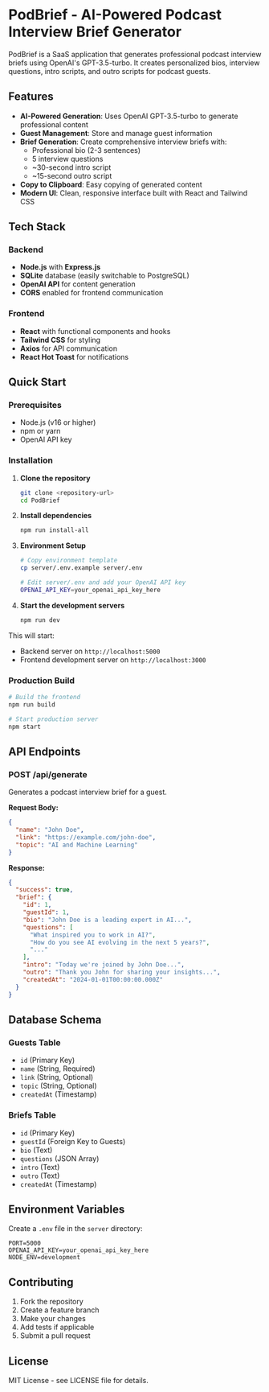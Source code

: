 # PodBrief - AI-Powered Podcast Interview Brief Generator

PodBrief is a SaaS application that generates professional podcast interview briefs using OpenAI's GPT-3.5-turbo. It creates personalized bios, interview questions, intro scripts, and outro scripts for podcast guests.

## Features

- **AI-Powered Generation**: Uses OpenAI GPT-3.5-turbo to generate professional content
- **Guest Management**: Store and manage guest information
- **Brief Generation**: Create comprehensive interview briefs with:
  - Professional bio (2-3 sentences)
  - 5 interview questions
  - ~30-second intro script
  - ~15-second outro script
- **Copy to Clipboard**: Easy copying of generated content
- **Modern UI**: Clean, responsive interface built with React and Tailwind CSS

## Tech Stack

### Backend
- **Node.js** with **Express.js**
- **SQLite** database (easily switchable to PostgreSQL)
- **OpenAI API** for content generation
- **CORS** enabled for frontend communication

### Frontend
- **React** with functional components and hooks
- **Tailwind CSS** for styling
- **Axios** for API communication
- **React Hot Toast** for notifications

## Quick Start

### Prerequisites
- Node.js (v16 or higher)
- npm or yarn
- OpenAI API key

### Installation

1. **Clone the repository**
   ```bash
   git clone <repository-url>
   cd PodBrief
   ```

2. **Install dependencies**
   ```bash
   npm run install-all
   ```

3. **Environment Setup**
   ```bash
   # Copy environment template
   cp server/.env.example server/.env
   
   # Edit server/.env and add your OpenAI API key
   OPENAI_API_KEY=your_openai_api_key_here
   ```

4. **Start the development servers**
   ```bash
   npm run dev
   ```

This will start:
- Backend server on `http://localhost:5000`
- Frontend development server on `http://localhost:3000`

### Production Build

```bash
# Build the frontend
npm run build

# Start production server
npm start
```

## API Endpoints

### POST /api/generate
Generates a podcast interview brief for a guest.

**Request Body:**
```json
{
  "name": "John Doe",
  "link": "https://example.com/john-doe",
  "topic": "AI and Machine Learning"
}
```

**Response:**
```json
{
  "success": true,
  "brief": {
    "id": 1,
    "guestId": 1,
    "bio": "John Doe is a leading expert in AI...",
    "questions": [
      "What inspired you to work in AI?",
      "How do you see AI evolving in the next 5 years?",
      "..."
    ],
    "intro": "Today we're joined by John Doe...",
    "outro": "Thank you John for sharing your insights...",
    "createdAt": "2024-01-01T00:00:00.000Z"
  }
}
```

## Database Schema

### Guests Table
- `id` (Primary Key)
- `name` (String, Required)
- `link` (String, Optional)
- `topic` (String, Optional)
- `createdAt` (Timestamp)

### Briefs Table
- `id` (Primary Key)
- `guestId` (Foreign Key to Guests)
- `bio` (Text)
- `questions` (JSON Array)
- `intro` (Text)
- `outro` (Text)
- `createdAt` (Timestamp)

## Environment Variables

Create a `.env` file in the `server` directory:

```env
PORT=5000
OPENAI_API_KEY=your_openai_api_key_here
NODE_ENV=development
```

## Contributing

1. Fork the repository
2. Create a feature branch
3. Make your changes
4. Add tests if applicable
5. Submit a pull request

## License

MIT License - see LICENSE file for details. 